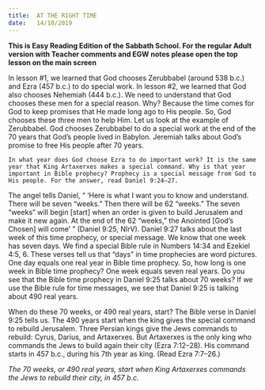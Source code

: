 ```yaml
---
title:  AT THE RIGHT TIME
date:   14/10/2019
---
```


**This is Easy Reading Edition of the Sabbath School. For the regular Adult version with Teacher comments and EGW notes please open the top lesson on the main screen** 

In lesson #1, we learned that God chooses Zerubbabel (around 538 b.c.) and Ezra (457 b.c.) to do special work. In lesson #2, we learned that God also chooses Nehemiah (444 b.c.). We need to understand that God chooses these men for a special reason. Why? Because the time comes for God to keep promises that He made long ago to His people. So, God chooses these three men to help Him. Let us look at the example of Zerubbabel. God chooses Zerubbabel to do a special work at the end of the 70 years that God’s people lived in Babylon. Jeremiah talks about God’s promise to free His people after 70 years.

`In what year does God choose Ezra to do important work? It is the same year that King Artaxerxes makes a special command. Why is that year important in Bible prophecy? Prophecy is a special message from God to His people. For the answer, read Daniel 9:24–27.`

The angel tells Daniel, “ ‘Here is what I want you to know and understand. There will be seven “weeks.” Then there will be 62 “weeks.” The seven “weeks” will begin [start] when an order is given to build Jerusalem and make it new again. At the end of the 62 “weeks,” the Anointed [God’s Chosen] will come’ ” (Daniel 9:25, NIrV). Daniel 9:27 talks about the last week of this time prophecy, or special message. We know that one week has seven days. We find a special Bible rule in Numbers 14:34 and Ezekiel 4:5, 6. These verses tell us that “days” in time prophecies are word pictures. One day equals one real year in Bible time prophecy. So, how long is one week in Bible time prophecy? One week equals seven real years. Do you see that the Bible time prophecy in Daniel 9:25 talks about 70 weeks? If we use the Bible rule for time messages, we see that Daniel 9:25 is talking about 490 real years.

When do these 70 weeks, or 490 real years, start? The Bible verse in Daniel 9:25 tells us. The 490 years start when the king gives the special command to rebuild Jerusalem. Three Persian kings give the Jews commands to rebuild: Cyrus, Darius, and Artaxerxes. But Artaxerxes is the only king who commands the Jews to build again their city (Ezra 7:12–28). His command starts in 457 b.c., during his 7th year as king. (Read Ezra 7:7–26.)

_The 70 weeks, or 490 real years, start when King Artaxerxes commands the Jews to rebuild their city, in 457 b.c._